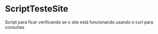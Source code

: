 # ScriptTesteSite
Script para ficar verificando se o site está funcionando usando o curl para consultas

